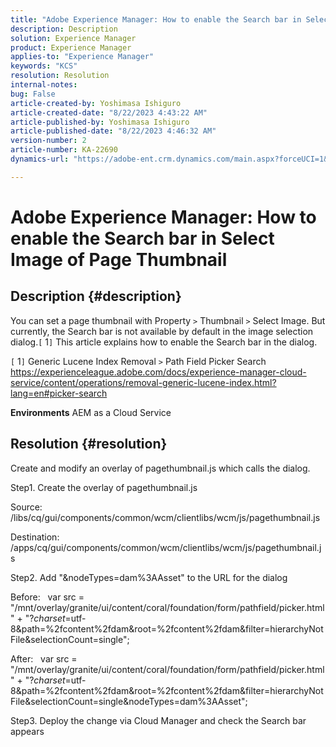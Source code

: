 ```yaml
---
title: "Adobe Experience Manager: How to enable the Search bar in Select Image of Page Thumbnail"
description: Description
solution: Experience Manager
product: Experience Manager
applies-to: "Experience Manager"
keywords: "KCS"
resolution: Resolution
internal-notes: 
bug: False
article-created-by: Yoshimasa Ishiguro
article-created-date: "8/22/2023 4:43:22 AM"
article-published-by: Yoshimasa Ishiguro
article-published-date: "8/22/2023 4:46:32 AM"
version-number: 2
article-number: KA-22690
dynamics-url: "https://adobe-ent.crm.dynamics.com/main.aspx?forceUCI=1&pagetype=entityrecord&etn=knowledgearticle&id=3627876b-a640-ee11-bdf3-6045bd006704"

---
```

# Adobe Experience Manager: How to enable the Search bar in Select Image of Page Thumbnail

## Description {#description}


You can set a page thumbnail with Property `>`  Thumbnail `>`  Select Image. But currently, the Search bar is not available by default in the image selection dialog.`[` 1`]`  This article explains how to enable the Search bar in the dialog.

`[` 1`]`  Generic Lucene Index Removal `>`  Path Field Picker Search
 https://experienceleague.adobe.com/docs/experience-manager-cloud-service/content/operations/removal-generic-lucene-index.html?lang=en#picker-search

<b>Environments</b>
 AEM as a Cloud Service


## Resolution {#resolution}


Create and modify an overlay of pagethumbnail.js which calls the dialog.

Step1. Create the overlay of pagethumbnail.js

Source:
  /libs/cq/gui/components/common/wcm/clientlibs/wcm/js/pagethumbnail.js

Destination:
  /apps/cq/gui/components/common/wcm/clientlibs/wcm/js/pagethumbnail.js

Step2. Add "&nodeTypes=dam%3AAsset" to the URL for the dialog

Before:
  var src = "/mnt/overlay/granite/ui/content/coral/foundation/form/pathfield/picker.html" + "?_charset_=utf-8&path=%2fcontent%2fdam&root=%2fcontent%2fdam&filter=hierarchyNotFile&selectionCount=single";

After:
  var src = "/mnt/overlay/granite/ui/content/coral/foundation/form/pathfield/picker.html" + "?_charset_=utf-8&path=%2fcontent%2fdam&root=%2fcontent%2fdam&filter=hierarchyNotFile&selectionCount=single&nodeTypes=dam%3AAsset";

Step3. Deploy the change via Cloud Manager and check the Search bar appears
